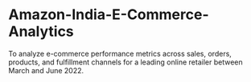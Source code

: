 # Amazon-India-E-Commerce-Analytics
To analyze e-commerce performance metrics across sales, orders, products, and fulfillment channels for a leading online retailer between March and June 2022.
